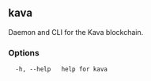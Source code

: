 <!--
title: kava
order: 0
-->
## kava

Daemon and CLI for the Kava blockchain.

### Options

```
  -h, --help   help for kava
```

